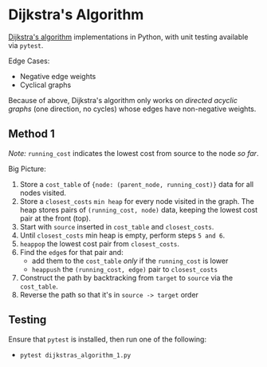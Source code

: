 # Dijkstra's Algorithm

[Dijkstra's algorithm](https://en.wikipedia.org/wiki/Dijkstra%27s_algorithm) implementations in Python, with unit testing available via `pytest`.

Edge Cases:
- Negative edge weights
- Cyclical graphs

Because of above, Dijkstra's algorithm only works on *directed acyclic graphs* (one direction, no cycles) whose edges have non-negative weights.

## Method 1

*Note:* `running_cost` indicates the lowest cost from source to the node *so far*.

Big Picture:
1. Store a `cost_table` of `{node: (parent_node, running_cost)}` data for all nodes visited.
2. Store a `closest_costs` `min heap` for every node visited in the graph. The heap stores pairs of `(running_cost, node)` data, keeping the lowest cost pair at the front (top).
3. Start with `source` inserted in `cost_table` and `closest_costs`.
4. Until `closest_costs` min heap is empty, perform steps `5 and 6`.
5. `heappop` the lowest cost pair from `closest_costs`.
6. Find the `edge`s for that pair and:
    - add them to the `cost_table` *only* if the `running_cost` is lower
    - `heappush` the `(running_cost, edge)` pair to `closest_costs`
7. Construct the path by backtracking from `target` to `source` via the `cost_table`.
8. Reverse the path so that it's in `source -> target` order

## Testing

Ensure that `pytest` is installed, then run one of the following:
- `pytest dijkstras_algorithm_1.py`
